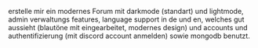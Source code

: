 erstelle mir ein modernes Forum mit darkmode (standart) und lightmode, admin verwaltungs features, language support in de und en, welches gut aussieht (blautöne mit eingearbeitet, modernes design) und accounts und authentifizierung (mit discord account anmelden) sowie mongodb benutzt.